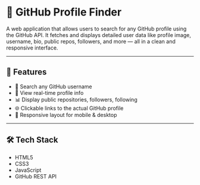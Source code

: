 # 👤 GitHub Profile Finder

A web application that allows users to search for any GitHub profile using the GitHub API. It fetches and displays detailed user data like profile image, username, bio, public repos, followers, and more — all in a clean and responsive interface.

---

## 🚀 Features

- 🔎 Search any GitHub username
- 📄 View real-time profile info
- 📊 Display public repositories, followers, following
- 🌐 Clickable links to the actual GitHub profile
- 📱 Responsive layout for mobile & desktop

---

## 🛠️ Tech Stack

- HTML5
- CSS3
- JavaScript
- GitHub REST API
